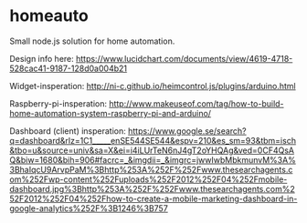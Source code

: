 homeauto
========

Small node.js solution for home automation. 

Design info here: https://www.lucidchart.com/documents/view/4619-4718-528cac41-9187-128d0a004b21

Widget-insperation:
http://ni-c.github.io/heimcontrol.js/plugins/arduino.html


Raspberry-pi-insperation: http://www.makeuseof.com/tag/how-to-build-home-automation-system-raspberry-pi-and-arduino/


Dashboard (client) insperation: https://www.google.se/search?q=dashboard&rlz=1C1_____enSE544SE544&espv=210&es_sm=93&tbm=isch&tbo=u&source=univ&sa=X&ei=i4iLUrTeN6nJ4gT2oYHQAg&ved=0CF4QsAQ&biw=1680&bih=906#facrc=_&imgdii=_&imgrc=jwwIwbMbkmunvM%3A%3BhaIqcU9ArvpPaM%3Bhttp%253A%252F%252Fwww.thesearchagents.com%252Fwp-content%252Fuploads%252F2012%252F04%252Fmobile-dashboard.jpg%3Bhttp%253A%252F%252Fwww.thesearchagents.com%252F2012%252F04%252Fhow-to-create-a-mobile-marketing-dashboard-in-google-analytics%252F%3B1246%3B757
